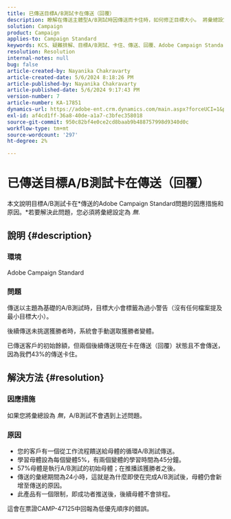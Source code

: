 ```yaml
---
title: 已傳送目標A/B測試卡在傳送（回覆）
description: 瞭解在傳送主體型A/B測試時因傳送而卡住時，如何修正目標大小。 將彙總設定為none。
solution: Campaign
product: Campaign
applies-to: Campaign Standard
keywords: KCS、疑難排解、目標A/B測試、卡住、傳送、回覆、Adobe Campaign Standard、ACS
resolution: Resolution
internal-notes: null
bug: false
article-created-by: Nayanika Chakravarty
article-created-date: 5/6/2024 8:18:26 PM
article-published-by: Nayanika Chakravarty
article-published-date: 5/6/2024 9:17:43 PM
version-number: 7
article-number: KA-17851
dynamics-url: https://adobe-ent.crm.dynamics.com/main.aspx?forceUCI=1&pagetype=entityrecord&etn=knowledgearticle&id=7ab00dcb-e50b-ef11-9f8a-6045bd0065b6
exl-id: af4cd1ff-36a8-40de-a1a7-c3bfec358018
source-git-commit: 950c82bf4e0ce2cd8baab9b488757998d9340d0c
workflow-type: tm+mt
source-wordcount: '297'
ht-degree: 2%

---
```


# 已傳送目標A/B測試卡在傳送（回覆）


本文說明目標A/B測試卡在*傳送的Adobe Campaign Standard問題的因應措施和原因。*若要解決此問題，您必須將彙總設定為 *無*.

## 說明 {#description}


### <b>環境</b>

Adobe Campaign Standard

### <b>問題</b>

傳送以主題為基礎的A/B測試時，目標大小會標籤為過小警告（沒有任何檔案提及最小目標大小）。

後續傳送未挑選獲勝者時，系統會手動選取獲勝者變體。

已傳送客戶的初始餘額，但兩個後續傳送現在卡在傳送（回覆）狀態且不會傳送，因為我們43%的傳送卡住。


## 解決方法 {#resolution}


### <b>因應措施</b>

如果您將彙總設為 *無*，A/B測試不會遇到上述問題。

### <b>原因</b>

- 您的客戶有一個從工作流程饋送給母體的循環A/B測試傳送。
- 學習母體設為每個變體5%，有兩個變體的學習時間為45分鐘。
- 57%母體是執行A/B測試的初始母體；在推播該獲勝者之後。
- 傳送的彙總期間為24小時，這就是為什麼即使在完成A/B測試後，母體仍會新增至傳送的原因。
- 此產品有一個限制，即成功者推送後，後續母體不會排程。


這會在票證CAMP-47125中回報為低優先順序的錯誤。
